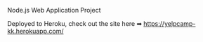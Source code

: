 Node.js Web Application Project

Deployed to Heroku, check out the site here ➡ https://yelpcamp-kk.herokuapp.com/
